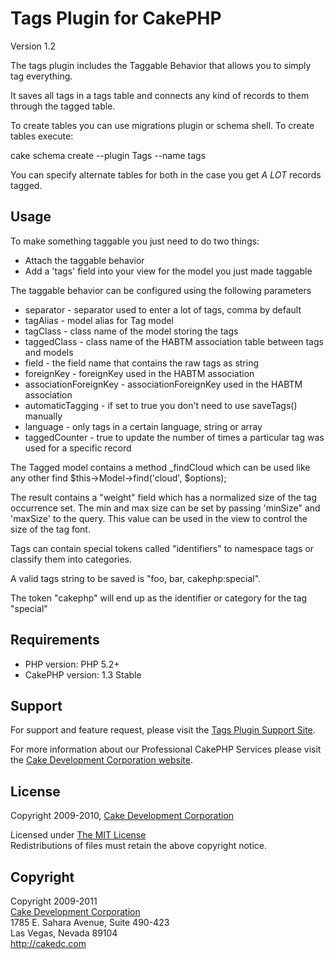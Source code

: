 # Tags Plugin for CakePHP #

Version 1.2

The tags plugin includes the Taggable Behavior that allows you to simply tag everything.

It saves all tags in a tags table and connects any kind of records to them through the tagged table.

To create tables you can use migrations plugin or schema shell. To create tables execute:

cake schema create --plugin Tags --name tags

You can specify alternate tables for both in the case you get *A LOT* records tagged.

## Usage ##

To make something taggable you just need to do two things:

* Attach the taggable behavior
* Add a 'tags' field into your view for the model you just made taggable

The taggable behavior can be configured using the following parameters

* separator             - separator used to enter a lot of tags, comma by default
* tagAlias              - model alias for Tag model
* tagClass              - class name of the model storing the tags
* taggedClass           - class name of the HABTM association table between tags and models
* field                 - the field name that contains the raw tags as string
* foreignKey            - foreignKey used in the HABTM association
* associationForeignKey - associationForeignKey used in the HABTM association
* automaticTagging      - if set to true you don't need to use saveTags() manually
* language              - only tags in a certain language, string or array
* taggedCounter         - true to update the number of times a particular tag was used for a specific record

The Tagged model contains a method _findCloud which can be used like any other find $this->Model->find('cloud', $options);

The result contains a "weight" field which has a normalized size of the tag occurrence set. The min and max size can be set by passing 'minSize" and 'maxSize' to the query. This value can be used in the view to control the size of the tag font.

Tags can contain special tokens called "identifiers" to namespace tags or classify them into categories.

A valid tags string to be saved is "foo, bar, cakephp:special".

The token "cakephp" will end up as the identifier or category for the tag "special"

## Requirements ##

* PHP version: PHP 5.2+
* CakePHP version: 1.3 Stable

## Support ##

For support and feature request, please visit the [Tags Plugin Support Site](http://cakedc.lighthouseapp.com/projects/59622-tags-plugin/).

For more information about our Professional CakePHP Services please visit the [Cake Development Corporation website](http://cakedc.com).

## License ##

Copyright 2009-2010, [Cake Development Corporation](http://cakedc.com)

Licensed under [The MIT License](http://www.opensource.org/licenses/mit-license.php)<br/>
Redistributions of files must retain the above copyright notice.

## Copyright ###

Copyright 2009-2011<br/>
[Cake Development Corporation](http://cakedc.com)<br/>
1785 E. Sahara Avenue, Suite 490-423<br/>
Las Vegas, Nevada 89104<br/>
http://cakedc.com<br/>

